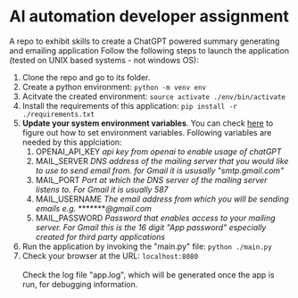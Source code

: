 # AI automation developer assignment
A repo to exhibit skills to create a ChatGPT powered summary generating and emailing application
Follow the following steps to launch the application (tested on UNIX based systems - not windows OS):
1. Clone the repo and go to its folder. 
2. Create a python environment:
  ```python -m venv env```
3. Acitvate the created environment:
  ```source activate ./env/bin/activate```
4. Install the requirements of this application:
  ```pip install -r ./requirements.txt```
5. **Update your system environment variables**. You can check [here](https://www3.ntu.edu.sg/home/ehchua/programming/howto/Environment_Variables.html) to figure out how to set environment variables. Following variables are needed by this applciation:
    1. OPENAI_API_KEY *api key from openai to enable usage of chatGPT*
    2. MAIL_SERVER  *DNS address of the mailing server that you would like to use to send email from. for Gmail it is ususally "smtp.gmail.com"*
    3. MAIL_PORT *Port at which the DNS server of the mailing server listens to. For Gmail it is usually 587*
    4. MAIL_USERNAME *The email address from which you will be sending emails e.g.* ********@gmail.com*
    5. MAIL_PASSWORD *Password that enables access to your mailing server. For Gmail this is the 16 digit "App password" especially created for third party applications*
6. Run the application by invoking the "main.py" file:
  ```python ./main.py```
7. Check your browser at the URL: ```localhost:8080```
<br><br>
Check the log file "app.log", which will be generated once the app is run, for debugging information. 